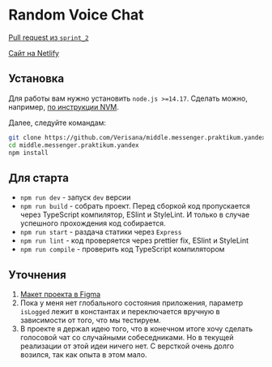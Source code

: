 # Random Voice Chat

[Pull request из `sprint_2`](https://github.com/Verisana/middle.messenger.praktikum.yandex/pull/7)

[Сайт на Netlify](https://pedantic-bhaskara-cd46dc.netlify.app/)

## Установка

Для работы вам нужно установить `node.js >=14.17`. Сделать можно, например, [по инструкции NVM](https://github.com/nvm-sh/nvm).

Далее, следуйте командам:

```bash
git clone https://github.com/Verisana/middle.messenger.praktikum.yandex.git
cd middle.messenger.praktikum.yandex
npm install
```

## Для старта

- `npm run dev` - запуск `dev` версии
- `npm run build` - собрать проект. Перед сборкой код пропускается через TypeScript компилятор, ESlint и StyleLint. И только в случае успешного прохождения код собирается.
- `npm run start` - раздача статики через `Express`
- `npm run lint` - код проверяется через prettier fix, ESlint и StyleLint
- `npm run compile` - проверить код TypeScript компилятором

## Уточнения

1. [Макет проекта в Figma](https://www.figma.com/file/tZvytX2jR7z7Izp4tqxaqH/Praktikum-Messenger?node-id=3%3A18)
2. Пока у меня нет глобального состояния приложения, параметр `isLogged` лежит в константах и переключается вручную в зависимости от того, что мы тестируем.
3. В проекте я держал идею того, что в конечном итоге хочу сделать голосовой чат со случайными собеседниками. Но в текущей реализации от этой идеи ничего нет. С версткой очень долго возился, так как опыта в этом мало.